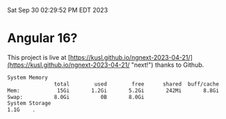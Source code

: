 Sat Sep 30 02:29:52 PM EDT 2023

# Angular 16?


This project is live at [https://kusl.github.io/ngnext-2023-04-21/](https://kusl.github.io/ngnext-2023-04-21/ "next!") thanks to Github.

```bash
System Memory
               total        used        free      shared  buff/cache   available
Mem:            15Gi       1.2Gi       5.2Gi       242Mi       8.8Gi        13Gi
Swap:          8.0Gi          0B       8.0Gi
System Storage
1.1G	.
```
